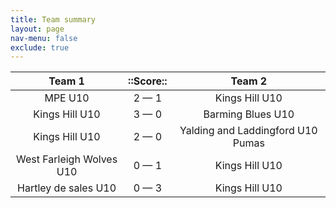 ```yaml
---
title: Team summary
layout: page
nav-menu: false
exclude: true
---
```




|          Team 1          |  ::Score::  |              Team 2               |
|:------------------------:|:-----------:|:---------------------------------:|
|         MPE U10          | 2 &mdash; 1 |          Kings Hill U10           |
|      Kings Hill U10      | 3 &mdash; 0 |         Barming Blues U10         |
|      Kings Hill U10      | 2 &mdash; 0 | Yalding and Laddingford U10 Pumas |
| West Farleigh Wolves U10 | 0 &mdash; 1 |          Kings Hill U10           |
|   Hartley de sales U10   | 0 &mdash; 3 |          Kings Hill U10           |

 <br /><br /><br />